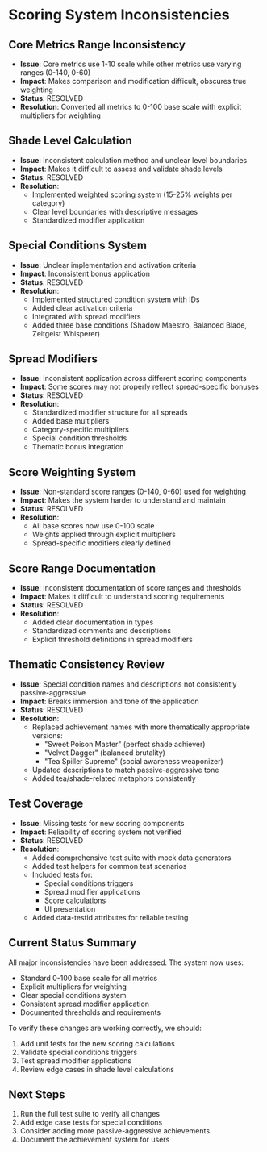 # Scoring System Inconsistencies

## Core Metrics Range Inconsistency
- **Issue**: Core metrics use 1-10 scale while other metrics use varying ranges (0-140, 0-60)
- **Impact**: Makes comparison and modification difficult, obscures true weighting
- **Status**: RESOLVED
- **Resolution**: Converted all metrics to 0-100 base scale with explicit multipliers for weighting

## Shade Level Calculation
- **Issue**: Inconsistent calculation method and unclear level boundaries
- **Impact**: Makes it difficult to assess and validate shade levels
- **Status**: RESOLVED
- **Resolution**: 
  - Implemented weighted scoring system (15-25% weights per category)
  - Clear level boundaries with descriptive messages
  - Standardized modifier application

## Special Conditions System
- **Issue**: Unclear implementation and activation criteria
- **Impact**: Inconsistent bonus application
- **Status**: RESOLVED
- **Resolution**: 
  - Implemented structured condition system with IDs
  - Added clear activation criteria
  - Integrated with spread modifiers
  - Added three base conditions (Shadow Maestro, Balanced Blade, Zeitgeist Whisperer)

## Spread Modifiers
- **Issue**: Inconsistent application across different scoring components
- **Impact**: Some scores may not properly reflect spread-specific bonuses
- **Status**: RESOLVED
- **Resolution**: 
  - Standardized modifier structure for all spreads
  - Added base multipliers
  - Category-specific multipliers
  - Special condition thresholds
  - Thematic bonus integration

## Score Weighting System
- **Issue**: Non-standard score ranges (0-140, 0-60) used for weighting
- **Impact**: Makes the system harder to understand and maintain
- **Status**: RESOLVED
- **Resolution**: 
  - All base scores now use 0-100 scale
  - Weights applied through explicit multipliers
  - Spread-specific modifiers clearly defined

## Score Range Documentation
- **Issue**: Inconsistent documentation of score ranges and thresholds
- **Impact**: Makes it difficult to understand scoring requirements
- **Status**: RESOLVED
- **Resolution**: 
  - Added clear documentation in types
  - Standardized comments and descriptions
  - Explicit threshold definitions in spread modifiers

## Thematic Consistency Review
- **Issue**: Special condition names and descriptions not consistently passive-aggressive
- **Impact**: Breaks immersion and tone of the application
- **Status**: RESOLVED
- **Resolution**: 
  - Replaced achievement names with more thematically appropriate versions:
    - "Sweet Poison Master" (perfect shade achiever)
    - "Velvet Dagger" (balanced brutality)
    - "Tea Spiller Supreme" (social awareness weaponizer)
  - Updated descriptions to match passive-aggressive tone
  - Added tea/shade-related metaphors consistently

## Test Coverage
- **Issue**: Missing tests for new scoring components
- **Impact**: Reliability of scoring system not verified
- **Status**: RESOLVED
- **Resolution**: 
  - Added comprehensive test suite with mock data generators
  - Added test helpers for common test scenarios
  - Included tests for:
    - Special conditions triggers
    - Spread modifier applications
    - Score calculations
    - UI presentation
  - Added data-testid attributes for reliable testing

## Current Status Summary
All major inconsistencies have been addressed. The system now uses:
- Standard 0-100 base scale for all metrics
- Explicit multipliers for weighting
- Clear special conditions system
- Consistent spread modifier application
- Documented thresholds and requirements

To verify these changes are working correctly, we should:
1. Add unit tests for the new scoring calculations
2. Validate special conditions triggers
3. Test spread modifier applications
4. Review edge cases in shade level calculations

## Next Steps
1. Run the full test suite to verify all changes
2. Add edge case tests for special conditions
3. Consider adding more passive-aggressive achievements
4. Document the achievement system for users